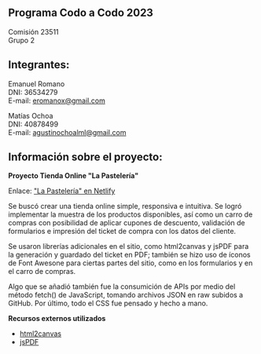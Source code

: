 ## Programa Codo a Codo 2023

Comisión 23511 <br>
Grupo 2

## Integrantes:

Emanuel Romano <br>
DNI: 36534279 <br>
E-mail: eromanox@gmail.com <br>

Matías Ochoa <br>
DNI: 40878499 <br>
E-mail: agustinochoalml@gmail.com <br>


## Información sobre el proyecto:

<b>Proyecto Tienda Online "La Pastelería"</b>

Enlace: ["La Pastelería" en Netlify](https://codo-a-codo-tienda-online.netlify.app/)

Se buscó crear una tienda online simple, responsiva e intuitiva. Se logró implementar la muestra de los productos disponibles, así como un carro de compras con posibilidad de aplicar cupones de descuento, validación de formularios e impresión del ticket de compra con los datos del cliente.

Se usaron librerías adicionales en el sitio, como html2canvas y jsPDF para la generación y guardado del ticket en PDF; también se hizo uso de íconos de Font Awesone para ciertas partes del sitio, como en los formularios y en el carro de compras.
	
Algo que se añadió también fue la consumición de APIs por medio del método fetch() de JavaScript, tomando archivos JSON en raw subidos a GitHub. Por último, todo el CSS fue pensado y hecho a mano.

<b>Recursos externos utilizados</b>

* [html2canvas](https://html2canvas.hertzen.com/)
* [jsPDF](https://www.npmjs.com/package/jspdf)